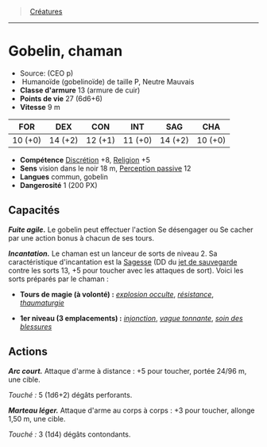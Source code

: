 ﻿---
!MonsterItem
Family: MonsterHD
Type: Humanoïde (gobelinoïde)
Size: P
Alignment: Neutre Mauvais
ArmorClass: 13 (armure de cuir)
HitPoints: 27 (6d6+6)
Speed: 9 m
Strength: 10 (+0)
Dexterity: 14 (+2)
Constitution: 12 (+1)
Intelligence: 11 (+0)
Wisdom: 14 (+2)
Charisma: 10 (+0)
Skills: '[Discrétion](hd_abilities_dexterity_discretion.md) +8, [Religion](hd_abilities_intelligence_religion.md) +5'
Senses: vision dans le noir 18 m, [Perception passive](hd_abilities_dexterity_perception_passive.md) 12
Languages: commun, gobelin
Challenge: 1 (200 PX)
Id: monsters_hd.md#gobelin-chaman
ParentLink: monsters_hd.md#créatures
Name: Gobelin, chaman
ParentName: Créatures
NameLevel: 1
Source: (CEO p)
Attributes: {}
---
> [Créatures](hd_monsters.md)

---

# Gobelin, chaman

- Source: (CEO p)
-  Humanoïde (gobelinoïde) de taille P, Neutre Mauvais
- **Classe d'armure** 13 (armure de cuir)
- **Points de vie** 27 (6d6+6)
- **Vitesse** 9 m

|FOR|DEX|CON|INT|SAG|CHA|
|---|---|---|---|---|---|
|10 (+0)|14 (+2)|12 (+1)|11 (+0)|14 (+2)|10 (+0)|

- **Compétence** [Discrétion](hd_abilities_dexterity_discretion.md) +8, [Religion](hd_abilities_intelligence_religion.md) +5
- **Sens** vision dans le noir 18 m, [Perception passive](hd_abilities_dexterity_perception_passive.md) 12
- **Langues** commun, gobelin
- **Dangerosité** 1 (200 PX)

## Capacités

**_Fuite agile._** Le gobelin peut effectuer l'action Se désengager ou Se cacher par une action bonus à chacun de ses tours.

**_Incantation._** Le chaman est un lanceur de sorts de niveau 2. Sa caractéristique d'incantation est la [Sagesse](hd_abilities_wisdom.md) (DD du [jet de sauvegarde](hd_abilities_jets_de_sauvegarde.md) contre les sorts 13, +5 pour toucher avec les attaques de sort). Voici les sorts préparés par le chaman :

* **Tours de magie (à volonté) :** _[explosion occulte](hd_spells_explosion_occulte.md)_, _[résistance](hd_spells_resistance.md)_, _[thaumaturgie](hd_spells_thaumaturgie.md)_

* **1er niveau (3 emplacements) :** _[injonction](hd_spells_injonction.md)_, _[vague tonnante](hd_spells_vague_tonnante.md)_, _[soin des blessures](hd_spells_soin_des_blessures.md)_

## Actions

**_Arc court._** Attaque d'arme à distance : +5 pour toucher, portée 24/96 m, une cible.

_Touché :_ 5 (1d6+2) dégâts perforants.

**_Marteau léger._** Attaque d'arme au corps à corps : +3 pour toucher, allonge 1,50 m, une cible.

_Touché :_ 3 (1d4) dégâts contondants.

